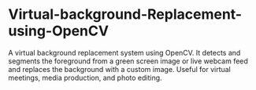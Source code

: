 # Virtual-background-Replacement-using-OpenCV
 A virtual background replacement system using OpenCV. It detects and segments the foreground from a green screen image or live webcam feed and replaces the background with a custom image. Useful for virtual meetings, media production, and photo editing.
